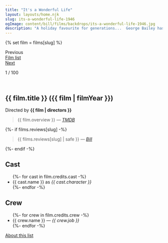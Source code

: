 ```yaml
---
title: "It's a Wonderful Life"
layout: layouts/home.njk
slug: its-a-wonderful-life-1946
ogImage: content/bill/films/backdrops/its-a-wonderful-life-1946.jpg
description: "A holiday favourite for generations...  George Bailey has spent his entire life giving to the people of Bedford Falls.  All that prevents rich skinflint Mr. Potter from taking over the entire town is George's modest building and loan company.  But on Christmas Eve the business's $8,000 is lost and George's troubles begin."
---
```


{% set film = films[slug] %}

<nav class="films">
  <div class="prev">
    <span><i class="fa-solid fa-chevron-left fa-xs"></i> Previous</span>
  </div>
  <div>
    <a href="../">Film list</a>
  </div>
  <div class="next">
    <a href="../whisky-galore-1949">Next <i class="fa-solid fa-chevron-right fa-xs"></i></a>
  </div>
</nav>

<p>1 / 100</p>

<article class="film slug-its-a-wonderful-life-1946">
  <div class="backdrop-and-poster">
    <img class="poster" src="../films/posters/{{ slug }}.jpg" alt="">
    <img class="backdrop" src="../films/backdrops/{{ slug }}.jpg" alt="">
  </div>

  <h1>{{ film.title }} ({{ film | filmYear }})</h1>

  

  <p class="director">
    Directed by <strong>{{ film | directors }}</strong>
  </p>

  <blockquote> 
    {{ film.overview }} <em>—&nbsp;<a href="https://www.themoviedb.org/movie/{{ film.id }}">TMDB</a></em>
  </blockquote> 

  {%- if films.reviews[slug] -%}
    <blockquote> 
      {{ films.reviews[slug] | safe }} <em>—&nbsp;<a href="/bill">Bill</a></em>
    </blockquote> 
  {%- endif -%}

  <h2>
    Cast
  </h2>
  <ul>
    {%- for cast in film.credits.cast -%}
      <li>
        {{ cast.name }} as <em>{{ cast.character }}</em>
      </li>
    {%- endfor -%}
  </ul>

  <h2>
    Crew
  </h2>
  <ul>
    {%- for crew in film.credits.crew -%}
      <li>
        {{ crew.name }} &mdash; <em>{{ crew.job }}</em>
      </li>
    {%- endfor -%}
  </ul>
</article>
<footer>
  <a href="../about">About this list</a>
</footer>
